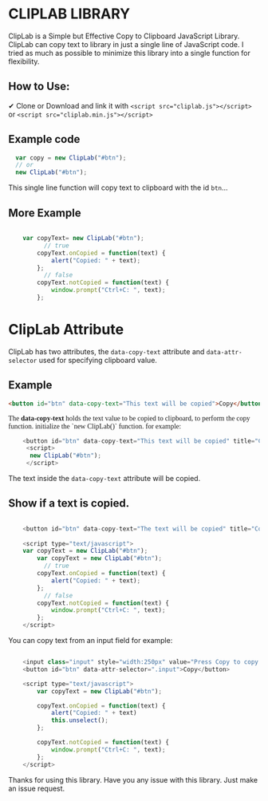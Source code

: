# CLIPLAB LIBRARY

ClipLab is a Simple but Effective Copy to Clipboard JavaScript Library. ClipLab can copy text to library in just a single line of JavaScript code. I tried as much as possible to minimize this library into a single function for flexibility.

## How to Use:

✔ Clone or Download and link it with `<script src="cliplab.js"></script>` or `<script src="cliplab.min.js"></script>`

## Example code

```javascript
  var copy = new ClipLab("#btn");
  // or
  new ClipLab("#btn");
```

This single line function will copy text to clipboard with the id `btn`...


## More Example

```javascript

	var copyText= new ClipLab("#btn"); 
          // true
		copyText.onCopied = function(text) {
			alert("Copied: " + text);
		};
          // false
		copyText.notCopied = function(text) {
			window.prompt("Ctrl+C: ", text);
		}; 
```

# ClipLab Attribute

ClipLab has two attributes, the `data-copy-text` attribute and `data-attr-selector` used for specifying clipboard value. 

## Example
```html
<button id="btn" data-copy-text="This text will be copied">Copy</button>
```

<p style="font-family:georgia">The <b>data-copy-text</b> holds the text value to be copied to clipboard, to perform the copy function. initialize the `new ClipLab()` function. for example:</p>

``` javascript
	<button id="btn" data-copy-text="This text will be copied" title="Copy Me!">Copy</button>
	 <script>
	  new ClipLab("#btn");
	 </script>
```

The text inside the `data-copy-text` attribute will be copied.

## Show if a text is copied.

```javascript

	<button id="btn" data-copy-text="The text will be copied" title="Copy Text">Copy</button>
	
	<script type="text/javascript">
	var copyText = new ClipLab("#btn"); 
		var copyText = new ClipLab("#btn"); 
          // true
		copyText.onCopied = function(text) {
			alert("Copied: " + text);
		};
          // false
		copyText.notCopied = function(text) {
			window.prompt("Ctrl+C: ", text);
		}; 
	</script>
```

You can copy text from an input field for example:

```javascript

	<input class="input" style="width:250px" value="Press Copy to copy this text"></input>
	<button id="btn" data-attr-selector=".input">Copy</button>

	<script type="text/javascript">
		var copyText = new ClipLab("#btn");

		copyText.onCopied = function(text) {
			alert("Copied: " + text)
			this.unselect();
		};

		copyText.notCopied = function(text) {
			window.prompt("Ctrl+C: ", text);
		};
	</script>
```

Thanks for using this library. Have you any issue with this library. Just make an issue request. 
